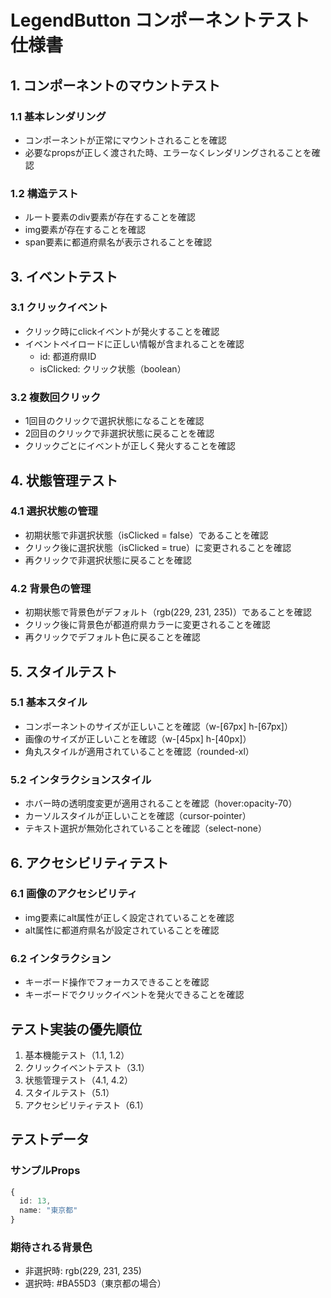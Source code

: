 # LegendButton コンポーネントテスト仕様書

## 1. コンポーネントのマウントテスト

### 1.1 基本レンダリング
- コンポーネントが正常にマウントされることを確認
- 必要なpropsが正しく渡された時、エラーなくレンダリングされることを確認

### 1.2 構造テスト
- ルート要素のdiv要素が存在することを確認
- img要素が存在することを確認
- span要素に都道府県名が表示されることを確認

## 3. イベントテスト

### 3.1 クリックイベント
- クリック時にclickイベントが発火することを確認
- イベントペイロードに正しい情報が含まれることを確認
  - id: 都道府県ID
  - isClicked: クリック状態（boolean）

### 3.2 複数回クリック
- 1回目のクリックで選択状態になることを確認
- 2回目のクリックで非選択状態に戻ることを確認
- クリックごとにイベントが正しく発火することを確認

## 4. 状態管理テスト

### 4.1 選択状態の管理
- 初期状態で非選択状態（isClicked = false）であることを確認
- クリック後に選択状態（isClicked = true）に変更されることを確認
- 再クリックで非選択状態に戻ることを確認

### 4.2 背景色の管理
- 初期状態で背景色がデフォルト（rgb(229, 231, 235)）であることを確認
- クリック後に背景色が都道府県カラーに変更されることを確認
- 再クリックでデフォルト色に戻ることを確認

## 5. スタイルテスト

### 5.1 基本スタイル
- コンポーネントのサイズが正しいことを確認（w-[67px] h-[67px]）
- 画像のサイズが正しいことを確認（w-[45px] h-[40px]）
- 角丸スタイルが適用されていることを確認（rounded-xl）

### 5.2 インタラクションスタイル
- ホバー時の透明度変更が適用されることを確認（hover:opacity-70）
- カーソルスタイルが正しいことを確認（cursor-pointer）
- テキスト選択が無効化されていることを確認（select-none）

## 6. アクセシビリティテスト

### 6.1 画像のアクセシビリティ
- img要素にalt属性が正しく設定されていることを確認
- alt属性に都道府県名が設定されていることを確認

### 6.2 インタラクション
- キーボード操作でフォーカスできることを確認
- キーボードでクリックイベントを発火できることを確認

## テスト実装の優先順位

1. 基本機能テスト（1.1, 1.2）
2. クリックイベントテスト（3.1）
3. 状態管理テスト（4.1, 4.2）
4. スタイルテスト（5.1）
5. アクセシビリティテスト（6.1）


## テストデータ

### サンプルProps
```typescript
{
  id: 13,
  name: "東京都"
}
```

### 期待される背景色
- 非選択時: rgb(229, 231, 235)
- 選択時: #BA55D3（東京都の場合）